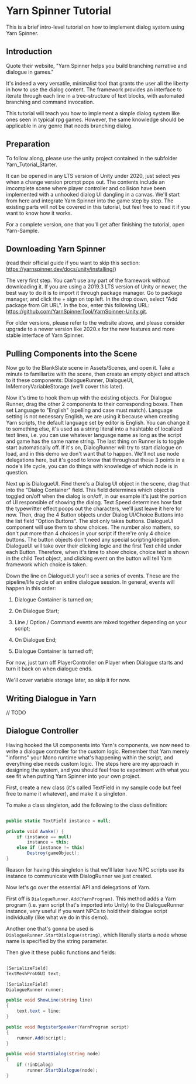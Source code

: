 # Yarn Spinner Tutorial

This is a brief intro-level tutorial on how to implement dialog system using Yarn Spinner.

## Introduction

Quote their website, "Yarn Spinner helps you build branching narrative and dialogue in games."

It's indeed a very versatile, minimalist tool that grants the user all the liberty in how to use the dialog content.
The framework provides an interface to iterate through each line in a tree-structure of text blocks, with automated branching and command invocation.

This tutorial will teach you how to implement a simple dialog system like ones seen in typical rpg games. However, the same knowledge should be applicable in any genre that needs branching dialog.

## Preparation

To follow along, please use the unity project contained in the subfolder Yarn_Tutorial_Starter. 

It can be opened in any LTS version of Unity under 2020, just select yes when a change version prompt pops out.
The contents include an imcomplete scene where player controller and collision have been implemented with a unhooked dialog UI dangling in a canvas. We'll start from here and integrate Yarn Spinner into the game step by step.
The existing parts will not be covered in this tutorial, but feel free to read it if you want to know how it works.

For a complete version, one that you'll get after finishing the tutorial, open Yarn-Sample.

## Downloading Yarn Spinner

(read their official guide if you want to skip this section: https://yarnspinner.dev/docs/unity/installing/)

The very first step. You can't use any part of the framework without downloading it.
If you are using a 2019.3 LTS version of Unity or newer, the best way to do it is to import it through package manager.
Go to package manager, and click the + sign on top left. In the drop down, select "Add package from Git URL". In the box, enter this following URL: https://github.com/YarnSpinnerTool/YarnSpinner-Unity.git. 

For older versions, please refer to the website above, and please consider upgrade to a newer version like 2020.x for the new features and more stable interface of Yarn Spinner.

## Pulling Components into the Scene

Now go to the BlankSlate scene in Assets/Scenes, and open it.
Take a minute to familiarize with the scene, then create an empty object and attach to it these components: DialogueRunner, DialogueUI, InMemoryVariableStorage (we'll cover this later).

Now it's time to hook them up with the existing objects.
For Dialogue Runner, drag the other 2 components to their corresponding boxes. Then set Language to "English" (spelling and case must match).
Language setting is not necessary English, we are using it because when creating Yarn scripts, the default language set by editor is English.
You can change it to something else, it's used as a string literal into a hashtable of localized text lines, i.e. you can use whatever language name as long as the script and game has the same name string.
The last thing on Runner is to toggle start automatically off.
If it's on, DialogRunner will try to start dialogue on load, and in this demo we don't want that to happen.
We'll not use node delegations here, but it's good to know that throughout these 3 points in a node's life cycle, you can do things with knowledge of which node is in question.

Next up is DialogueUI.
Find there's a Dialog UI object in the scene, drag that into the "Dialog Container" field.
This field determines which object is toggled on/off when the dialog is on/off, in our example it's just the portion of UI responsible of showing the dialog.
Text Speed determines how fast the typewritter effect poops out the characters, we'll just leave it here for now.
Then, drag the 4 Button objects under Dialog UI/Choice Buttons into the list field "Option Buttons". The slot only takes buttons.
DialogueUI component will use them to show choices.
The number also matters, so don't put more than 4 choices in your script if there're only 4 choice buttons.
The button objects don't need any special scripting/delegation.
DialogueUI will take over their clicking logic and the first Text child under each Button.
Therefore, when it's time to show choice, choice text is shown in the child Text object, and clicking event on the button will tell Yarn framework which choice is taken.

Down the line on DialogueUI you'll see a series of events.
These are the pipeline/life cycle of an entire dialogue session.
In general, events will happen in this order:

1) Dialogue Container is turned on;

2) On Dialogue Start;

3) Line / Option / Command events are mixed together depending on your script;

4) On Dialogue End;

5) Dialogue Container is turned off;

For now, just turn off PlayerController on Player when Dialogue starts and turn it back on when dialogue ends.

We'll cover variable storage later, so skip it for now.

## Writing Dialogue in Yarn

// TODO

## Dialogue Controller

Having hooked the UI components into Yarn's components, we now need to write a dialogue controller for the custom logic.
Remember that Yarn merely "informs" your Mono runtime what's happening within the script, and everything else needs custom logic.
The steps here are my approach in designing the system, and you should feel free to experiment with what you see fit when putting Yarn Spinner into your own project.

First, create a new class (it's called TextField in my sample code but feel free to name it whatever), and make it a singleton.

To make a class singleton, add the following to the class definition:

```cs

public static TextField instance = null;

private void Awake() {
    if (instance == null)
        instance = this;
    else if (instance != this)
        Destroy(gameObject);
}

```

Reason for having this singleton is that we'll later have NPC scripts use its instance to communicate with DialogRunner we just created.

Now let's go over the essential API and delegations of Yarn.

First off is `DialogueRunner.Add(YarnProgram)`.
This method adds a Yarn program (i.e. yarn script that's imported into Unity) to the DialogueRunner instance, very useful if you want NPCs to hold their dialogue script individually (like what we do in this demo).

Another one that's gonna be used is `DialogueRunner.StartDialogue(string)`, which literally starts a node whose name is specified by the string parameter.

Then give it these public functions and fields:

```cs

[SerializeField]
TextMeshProUGUI text;

[SerializeField]
DialogueRunner runner;

public void ShowLine(string line)
{
    text.text = line;
}

public void RegisterSpeaker(YarnProgram script)
{
    runner.Add(script);
}

public void StartDialog(string node)
{
    if (!inDialog)
        runner.StartDialogue(node);
}

```
